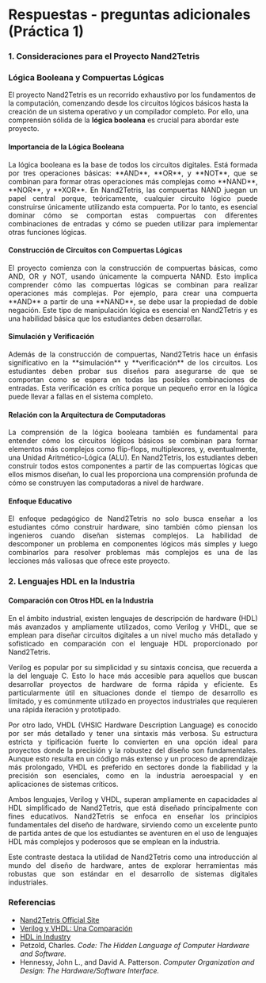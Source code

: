 # Respuestas - preguntas adicionales (Práctica 1)

### 1. Consideraciones para el Proyecto Nand2Tetris

### Lógica Booleana y Compuertas Lógicas

El proyecto Nand2Tetris es un recorrido exhaustivo por los fundamentos de la computación, comenzando desde los circuitos lógicos básicos hasta la creación de un sistema operativo y un compilador completo. Por ello, una comprensión sólida de la **lógica booleana** es crucial para abordar este proyecto.

#### Importancia de la Lógica Booleana

<p style='text-align:justify;'>La lógica booleana es la base de todos los circuitos digitales. Está formada por tres operaciones básicas: **AND**, **OR**, y **NOT**, que se combinan para formar otras operaciones más complejas como **NAND**, **NOR**, y **XOR**. En Nand2Tetris, las compuertas NAND juegan un papel central porque, teóricamente, cualquier circuito lógico puede construirse únicamente utilizando esta compuerta. Por lo tanto, es esencial dominar cómo se comportan estas compuertas con diferentes combinaciones de entradas y cómo se pueden utilizar para implementar otras funciones lógicas.<p>

#### Construcción de Circuitos con Compuertas Lógicas

<p style='text-align:justify;'>El proyecto comienza con la construcción de compuertas básicas, como AND, OR y NOT, usando únicamente la compuerta NAND. Esto implica comprender cómo las compuertas lógicas se combinan para realizar operaciones más complejas. Por ejemplo, para crear una compuerta **AND** a partir de una **NAND**, se debe usar la propiedad de doble negación. Este tipo de manipulación lógica es esencial en Nand2Tetris y es una habilidad básica que los estudiantes deben desarrollar.<p>

#### Simulación y Verificación

<p style='text-align:justify;'>Además de la construcción de compuertas, Nand2Tetris hace un énfasis significativo en la **simulación** y **verificación** de los circuitos. Los estudiantes deben probar sus diseños para asegurarse de que se comportan como se espera en todas las posibles combinaciones de entradas. Esta verificación es crítica porque un pequeño error en la lógica puede llevar a fallas en el sistema completo.<p>

#### Relación con la Arquitectura de Computadoras

<p style='text-align:justify;'>La comprensión de la lógica booleana también es fundamental para entender cómo los circuitos lógicos básicos se combinan para formar elementos más complejos como flip-flops, multiplexores, y, eventualmente, una Unidad Aritmético-Lógica (ALU). En Nand2Tetris, los estudiantes deben construir todos estos componentes a partir de las compuertas lógicas que ellos mismos diseñan, lo cual les proporciona una comprensión profunda de cómo se construyen las computadoras a nivel de hardware.<p>

#### Enfoque Educativo

<p style='text-align:justify;'>El enfoque pedagógico de Nand2Tetris no solo busca enseñar a los estudiantes cómo construir hardware, sino también cómo piensan los ingenieros cuando diseñan sistemas complejos. La habilidad de descomponer un problema en componentes lógicos más simples y luego combinarlos para resolver problemas más complejos es una de las lecciones más valiosas que ofrece este proyecto.<p>


### 2. Lenguajes HDL en la Industria

#### Comparación con Otros HDL en la Industria

<p style='text-align:justify;'>En el ámbito industrial, existen lenguajes de descripción de hardware (HDL) más avanzados y ampliamente utilizados, como Verilog y VHDL, que se emplean para diseñar circuitos digitales a un nivel mucho más detallado y sofisticado en comparación con el lenguaje HDL proporcionado por Nand2Tetris.

<p style='text-align:justify;'> Verilog es popular por su simplicidad y su sintaxis concisa, que recuerda a la del lenguaje C. Esto lo hace más accesible para aquellos que buscan desarrollar proyectos de hardware de forma rápida y eficiente. Es particularmente útil en situaciones donde el tiempo de desarrollo es limitado, y es comúnmente utilizado en proyectos industriales que requieren una rápida iteración y prototipado.<p>

<p style='text-align:justify;'>Por otro lado, VHDL (VHSIC Hardware Description Language) es conocido por ser más detallado y tener una sintaxis más verbosa. Su estructura estricta y tipificación fuerte lo convierten en una opción ideal para proyectos donde la precisión y la robustez del diseño son fundamentales. Aunque esto resulta en un código más extenso y un proceso de aprendizaje más prolongado, VHDL es preferido en sectores donde la fiabilidad y la precisión son esenciales, como en la industria aeroespacial y en aplicaciones de sistemas críticos.<p>

<p style='text-align:justify;'>Ambos lenguajes, Verilog y VHDL, superan ampliamente en capacidades al HDL simplificado de Nand2Tetris, que está diseñado principalmente con fines educativos. Nand2Tetris se enfoca en enseñar los principios fundamentales del diseño de hardware, sirviendo como un excelente punto de partida antes de que los estudiantes se aventuren en el uso de lenguajes HDL más complejos y poderosos que se emplean en la industria.<p>

<p style='text-align:justify;'>Este contraste destaca la utilidad de Nand2Tetris como una introducción al mundo del diseño de hardware, antes de explorar herramientas más robustas que son estándar en el desarrollo de sistemas digitales industriales.<p>

### Referencias
- [Nand2Tetris Official Site](https://www.nand2tetris.org)
- [Verilog y VHDL: Una Comparación](https://www.allaboutcircuits.com/technical-articles/verilog-vs-vhdl-which-is-better-for-which-circumstances/)
- [HDL in Industry](https://www.electronics-tutorials.ws/combination/hdl.html)
- Petzold, Charles. *Code: The Hidden Language of Computer Hardware and Software.*
- Hennessy, John L., and David A. Patterson. *Computer Organization and Design: The Hardware/Software Interface.*
